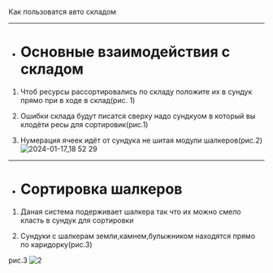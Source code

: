 Как пользоватся авто складом
_____________
+ # **Основные взаимодействия с складом**

1. Чтоб ресурсы рассортировались по складу положите их в сундук прямо при в ходе в склад(рис. 1)



2. Ошибки склада будут писатся сверху надо сундкуом в который вы клодёти ресы для сортировик(рис.1)

3. Нумерация ячеек идёт от сундука не шитая модули шалкеров(рис.2)
![2024-01-17_18 52 29](https://github.com/Asphalt228i/cklad_pravila_buba-/assets/98819672/f58690f4-b778-4402-adc8-a211ca62f2f3)    
_________
+ # **Сортировка шалкеров**
1. Даная система подерживает шалкера так что их можно смело класть в сундук для сортировки


2. Сундуки с шалкерам земли,камнем,булыжником находятся прямо по каридорку(рис.3)
   
рис.3 
![2](https://github.com/Asphalt228i/cklad_pravila_buba-/assets/98819672/5208d3a5-2bd6-489a-b100-1097e5b9fe9d)
